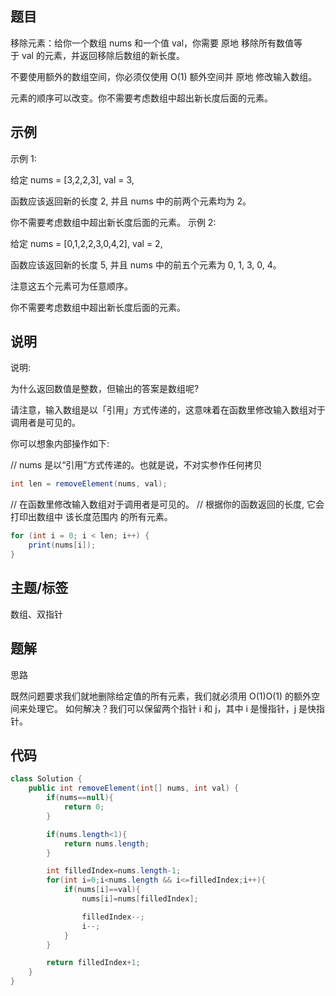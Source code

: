 题目
---
移除元素：给你一个数组 nums 和一个值 val，你需要 原地 移除所有数值等于 val 的元素，并返回移除后数组的新长度。

不要使用额外的数组空间，你必须仅使用 O(1) 额外空间并 原地 修改输入数组。

元素的顺序可以改变。你不需要考虑数组中超出新长度后面的元素。

示例
---
示例 1:

给定 nums = [3,2,2,3], val = 3,

函数应该返回新的长度 2, 并且 nums 中的前两个元素均为 2。

你不需要考虑数组中超出新长度后面的元素。
示例 2:

给定 nums = [0,1,2,2,3,0,4,2], val = 2,

函数应该返回新的长度 5, 并且 nums 中的前五个元素为 0, 1, 3, 0, 4。

注意这五个元素可为任意顺序。

你不需要考虑数组中超出新长度后面的元素。

说明
---
说明:

为什么返回数值是整数，但输出的答案是数组呢?

请注意，输入数组是以「引用」方式传递的，这意味着在函数里修改输入数组对于调用者是可见的。

你可以想象内部操作如下:

// nums 是以“引用”方式传递的。也就是说，不对实参作任何拷贝
```java
int len = removeElement(nums, val);
```

// 在函数里修改输入数组对于调用者是可见的。
// 根据你的函数返回的长度, 它会打印出数组中 该长度范围内 的所有元素。
```java
for (int i = 0; i < len; i++) {
    print(nums[i]);
}
```

主题/标签
---

数组、双指针

题解
---

思路

既然问题要求我们就地删除给定值的所有元素，我们就必须用 O(1)O(1) 的额外空间来处理它。
如何解决？我们可以保留两个指针 i 和 j，其中 i 是慢指针，j 是快指针。

代码
---
```java
class Solution {
    public int removeElement(int[] nums, int val) {
        if(nums==null){
            return 0;
        }

        if(nums.length<1){
            return nums.length;
        }

        int filledIndex=nums.length-1;
        for(int i=0;i<nums.length && i<=filledIndex;i++){
            if(nums[i]==val){
                nums[i]=nums[filledIndex];

                filledIndex--;
                i--;
            }
        }

        return filledIndex+1;
    }
}
```

